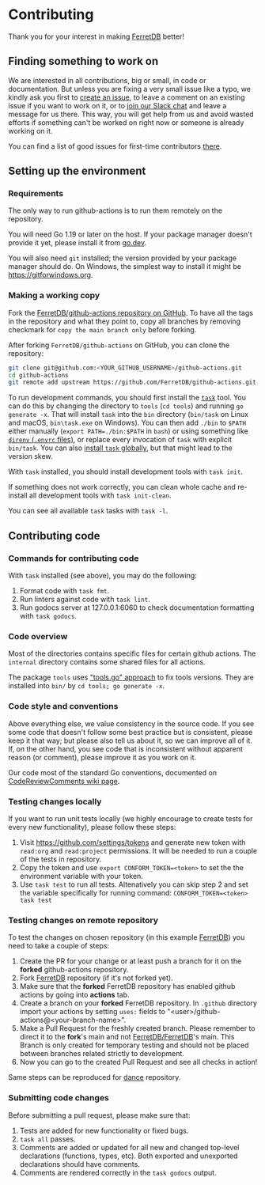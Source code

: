 # Contributing

Thank you for your interest in making [FerretDB](https://github.com/FerretDB/FerretDB) better!

## Finding something to work on

We are interested in all contributions, big or small, in code or documentation.
But unless you are fixing a very small issue like a typo,
we kindly ask you first to [create an issue](https://github.com/FerretDB/github-actions/issues/new),
to leave a comment on an existing issue if you want to work on it,
or to [join our Slack chat](https://github.com/FerretDB/FerretDB/README.md#community) and leave a message for us there.
This way, you will get help from us and avoid wasted efforts if something can't be worked on right now
or someone is already working on it.

You can find a list of good issues for first-time contributors [there](https://github.com/FerretDB/github-actions/contribute).

## Setting up the environment

### Requirements

The only way to run github-actions is to run them remotely on the repository.

You will need Go 1.19 or later on the host.
If your package manager doesn't provide it yet,
please install it from [go.dev](https://go.dev/dl/).

You will also need `git` installed; the version provided by your package manager should do.
On Windows, the simplest way to install it might be <https://gitforwindows.org>.


### Making a working copy

Fork the [FerretDB/github-actions repository on GitHub](https://github.com/FerretDB/github-actions/fork).
To have all the tags in the repository and what they point to, copy all branches by removing checkmark for `copy the main branch only` before forking.

After forking `FerretDB/github-actions` on GitHub, you can clone the repository:

```sh
git clone git@github.com:<YOUR_GITHUB_USERNAME>/github-actions.git
cd github-actions
git remote add upstream https://github.com/FerretDB/github-actions.git
``````

To run development commands, you should first install the [`task`](https://taskfile.dev/) tool.
You can do this by changing the directory to `tools` (`cd tools`) and running `go generate -x`.
That will install `task` into the `bin` directory (`bin/task` on Linux and macOS, `bin\task.exe` on Windows).
You can then add `./bin` to `$PATH` either manually (`export PATH=./bin:$PATH` in `bash`)
or using something like [`direnv` (`.envrc` files)](https://direnv.net),
or replace every invocation of `task` with explicit `bin/task`.
You can also [install `task` globally](https://taskfile.dev/#/installation),
but that might lead to the version skew.

With `task` installed,
you should install development tools with `task init`.

If something does not work correctly,
you can clean whole cache and re-install all development 
tools with `task init-clean`.

You can see all available `task` tasks with `task -l`.

## Contributing code

### Commands for contributing code

With `task` installed (see above), you may do the following:

1. Format code with `task fmt`.
2. Run linters against code with `task lint`.
3. Run godocs server at 127.0.0.1:6060 to check documentation formatting with `task godocs`.

### Code overview

Most of the directories contains specific files for certain github actions.
The `internal` directory contains some shared files for all actions.

The package `tools` uses ["tools.go" approach](https://github.com/golang/go/issues/25922#issuecomment-402918061) to fix tools versions.
They are installed into `bin/` by `cd tools; go generate -x`.

### Code style and conventions

Above everything else, we value consistency in the source code.
If you see some code that doesn't follow some best practice but is consistent,
please keep it that way;
but please also tell us about it, so we can improve all of it.
If, on the other hand, you see code that is inconsistent without apparent reason (or comment),
please improve it as you work on it.

Our code most of the standard Go conventions,
documented on [CodeReviewComments wiki page](https://github.com/golang/go/wiki/CodeReviewComments).

### Testing changes locally

If you want to run unit tests locally (we highly encourage to create tests for every new functionality), please follow these steps:

1. Visit https://github.com/settings/tokens and generate new token with `read:org` and `read:project` permissions.
It will be needed to run a couple of the tests in repository.
2. Copy the token and use `export CONFORM_TOKEN=<token>` to set the the environment variable with your token.
3. Use `task test` to run all tests. Altenatively you can skip step 2 and set the variable specifically for running command:
`CONFORM_TOKEN=<token> task test`

### Testing changes on remote repository

To test the changes on chosen repository (in this example [FerretDB](https://github.com/FerretDB/FerretDB)) you need to take a couple of steps:

1. Create the PR for your change or at least push a branch for it on the **forked** github-actions repository.
2. Fork [FerretDB](https://github.com/FerretDB/FerretDB) repository (if it's not forked yet).
3. Make sure that the **forked** FerretDB repository has enabled github actions by going into **actions** tab.
4. Create a branch on your **forked** FerretDB repository. 
In `.github` directory import your actions by setting `uses:` fields to "\<user\>/github-actions@\<your-branch-name\>".
5. Make a Pull Request for the freshly created branch. Please remember to direct it to the **fork**'s main 
and not [FerretDB/FerretDB](https://github.com/FerretDB/FerretDB)'s main. This Branch is only created for temporary testing 
and should not be placed between branches related strictly to development.
6. Now you can go to the created Pull Request and see all checks in action!

Same steps can be reproduced for [dance](https://github.com/FerretDB/dance) repository.

### Submitting code changes

Before submitting a pull request, please make sure that:

1. Tests are added for new functionality or fixed bugs.
2. `task all` passes.
3. Comments are added or updated for all new and changed top-level declarations (functions, types, etc).
   Both exported and unexported declarations should have comments.
4. Comments are rendered correctly in the `task godocs` output.
